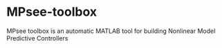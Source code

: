 # MPsee-toolbox
MPsee toolbox is an automatic MATLAB tool for building Nonlinear Model Predictive Controllers
